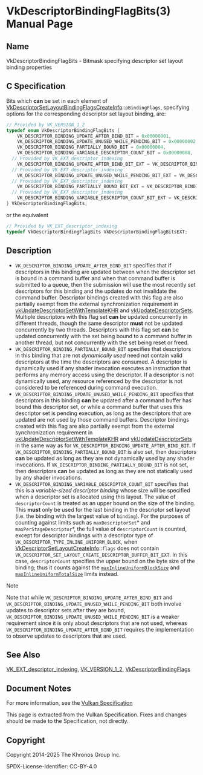 # VkDescriptorBindingFlagBits(3) Manual Page

## Name

VkDescriptorBindingFlagBits - Bitmask specifying descriptor set layout binding properties



## [](#_c_specification)C Specification

Bits which **can** be set in each element of [VkDescriptorSetLayoutBindingFlagsCreateInfo](https://registry.khronos.org/vulkan/specs/latest/man/html/VkDescriptorSetLayoutBindingFlagsCreateInfo.html)::`pBindingFlags`, specifying options for the corresponding descriptor set layout binding, are:

```c++
// Provided by VK_VERSION_1_2
typedef enum VkDescriptorBindingFlagBits {
    VK_DESCRIPTOR_BINDING_UPDATE_AFTER_BIND_BIT = 0x00000001,
    VK_DESCRIPTOR_BINDING_UPDATE_UNUSED_WHILE_PENDING_BIT = 0x00000002,
    VK_DESCRIPTOR_BINDING_PARTIALLY_BOUND_BIT = 0x00000004,
    VK_DESCRIPTOR_BINDING_VARIABLE_DESCRIPTOR_COUNT_BIT = 0x00000008,
  // Provided by VK_EXT_descriptor_indexing
    VK_DESCRIPTOR_BINDING_UPDATE_AFTER_BIND_BIT_EXT = VK_DESCRIPTOR_BINDING_UPDATE_AFTER_BIND_BIT,
  // Provided by VK_EXT_descriptor_indexing
    VK_DESCRIPTOR_BINDING_UPDATE_UNUSED_WHILE_PENDING_BIT_EXT = VK_DESCRIPTOR_BINDING_UPDATE_UNUSED_WHILE_PENDING_BIT,
  // Provided by VK_EXT_descriptor_indexing
    VK_DESCRIPTOR_BINDING_PARTIALLY_BOUND_BIT_EXT = VK_DESCRIPTOR_BINDING_PARTIALLY_BOUND_BIT,
  // Provided by VK_EXT_descriptor_indexing
    VK_DESCRIPTOR_BINDING_VARIABLE_DESCRIPTOR_COUNT_BIT_EXT = VK_DESCRIPTOR_BINDING_VARIABLE_DESCRIPTOR_COUNT_BIT,
} VkDescriptorBindingFlagBits;
```

or the equivalent

```c++
// Provided by VK_EXT_descriptor_indexing
typedef VkDescriptorBindingFlagBits VkDescriptorBindingFlagBitsEXT;
```

## [](#_description)Description

- `VK_DESCRIPTOR_BINDING_UPDATE_AFTER_BIND_BIT` specifies that if descriptors in this binding are updated between when the descriptor set is bound in a command buffer and when that command buffer is submitted to a queue, then the submission will use the most recently set descriptors for this binding and the updates do not invalidate the command buffer. Descriptor bindings created with this flag are also partially exempt from the external synchronization requirement in [vkUpdateDescriptorSetWithTemplateKHR](https://registry.khronos.org/vulkan/specs/latest/man/html/vkUpdateDescriptorSetWithTemplateKHR.html) and [vkUpdateDescriptorSets](https://registry.khronos.org/vulkan/specs/latest/man/html/vkUpdateDescriptorSets.html). Multiple descriptors with this flag set **can** be updated concurrently in different threads, though the same descriptor **must** not be updated concurrently by two threads. Descriptors with this flag set **can** be updated concurrently with the set being bound to a command buffer in another thread, but not concurrently with the set being reset or freed.
- `VK_DESCRIPTOR_BINDING_PARTIALLY_BOUND_BIT` specifies that descriptors in this binding that are not *dynamically used* need not contain valid descriptors at the time the descriptors are consumed. A descriptor is dynamically used if any shader invocation executes an instruction that performs any memory access using the descriptor. If a descriptor is not dynamically used, any resource referenced by the descriptor is not considered to be referenced during command execution.
- `VK_DESCRIPTOR_BINDING_UPDATE_UNUSED_WHILE_PENDING_BIT` specifies that descriptors in this binding **can** be updated after a command buffer has bound this descriptor set, or while a command buffer that uses this descriptor set is pending execution, as long as the descriptors that are updated are not used by those command buffers. Descriptor bindings created with this flag are also partially exempt from the external synchronization requirement in [vkUpdateDescriptorSetWithTemplateKHR](https://registry.khronos.org/vulkan/specs/latest/man/html/vkUpdateDescriptorSetWithTemplateKHR.html) and [vkUpdateDescriptorSets](https://registry.khronos.org/vulkan/specs/latest/man/html/vkUpdateDescriptorSets.html) in the same way as for `VK_DESCRIPTOR_BINDING_UPDATE_AFTER_BIND_BIT`. If `VK_DESCRIPTOR_BINDING_PARTIALLY_BOUND_BIT` is also set, then descriptors **can** be updated as long as they are not dynamically used by any shader invocations. If `VK_DESCRIPTOR_BINDING_PARTIALLY_BOUND_BIT` is not set, then descriptors **can** be updated as long as they are not statically used by any shader invocations.
- `VK_DESCRIPTOR_BINDING_VARIABLE_DESCRIPTOR_COUNT_BIT` specifies that this is a *variable-sized descriptor binding* whose size will be specified when a descriptor set is allocated using this layout. The value of `descriptorCount` is treated as an upper bound on the size of the binding. This **must** only be used for the last binding in the descriptor set layout (i.e. the binding with the largest value of `binding`). For the purposes of counting against limits such as `maxDescriptorSet`* and `maxPerStageDescriptor`\*, the full value of `descriptorCount` is counted, except for descriptor bindings with a descriptor type of `VK_DESCRIPTOR_TYPE_INLINE_UNIFORM_BLOCK`, when [VkDescriptorSetLayoutCreateInfo](https://registry.khronos.org/vulkan/specs/latest/man/html/VkDescriptorSetLayoutCreateInfo.html)::`flags` does not contain `VK_DESCRIPTOR_SET_LAYOUT_CREATE_DESCRIPTOR_BUFFER_BIT_EXT`. In this case, `descriptorCount` specifies the upper bound on the byte size of the binding; thus it counts against the [`maxInlineUniformBlockSize`](https://registry.khronos.org/vulkan/specs/latest/html/vkspec.html#limits-maxInlineUniformBlockSize) and [`maxInlineUniformTotalSize`](https://registry.khronos.org/vulkan/specs/latest/html/vkspec.html#limits-maxInlineUniformTotalSize) limits instead.

Note

Note that while `VK_DESCRIPTOR_BINDING_UPDATE_AFTER_BIND_BIT` and `VK_DESCRIPTOR_BINDING_UPDATE_UNUSED_WHILE_PENDING_BIT` both involve updates to descriptor sets after they are bound, `VK_DESCRIPTOR_BINDING_UPDATE_UNUSED_WHILE_PENDING_BIT` is a weaker requirement since it is only about descriptors that are not used, whereas `VK_DESCRIPTOR_BINDING_UPDATE_AFTER_BIND_BIT` requires the implementation to observe updates to descriptors that are used.

## [](#_see_also)See Also

[VK\_EXT\_descriptor\_indexing](https://registry.khronos.org/vulkan/specs/latest/man/html/VK_EXT_descriptor_indexing.html), [VK\_VERSION\_1\_2](https://registry.khronos.org/vulkan/specs/latest/man/html/VK_VERSION_1_2.html), [VkDescriptorBindingFlags](https://registry.khronos.org/vulkan/specs/latest/man/html/VkDescriptorBindingFlags.html)

## [](#_document_notes)Document Notes

For more information, see the [Vulkan Specification](https://registry.khronos.org/vulkan/specs/latest/html/vkspec.html#VkDescriptorBindingFlagBits)

This page is extracted from the Vulkan Specification. Fixes and changes should be made to the Specification, not directly.

## [](#_copyright)Copyright

Copyright 2014-2025 The Khronos Group Inc.

SPDX-License-Identifier: CC-BY-4.0
